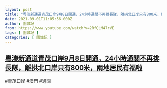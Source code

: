 ```yaml
---
layout: post
title: "粵澳新通道青茂口岸9月8日開通，24小時通關不再排長隊，離拱北口岸只有800米，兩地居民有福啦"
date: 2021-09-01T11:05:56.000Z
author: 圍城記
from: https://www.youtube.com/watch?v=2RfQLM47rVE
tags: [ 圍城記 ]
categories: [ 圍城記 ]
---
```

<!--1630494356000-->
[粵澳新通道青茂口岸9月8日開通，24小時通關不再排長隊，離拱北口岸只有800米，兩地居民有福啦](https://www.youtube.com/watch?v=2RfQLM47rVE)
------

<div>
#青茂口岸 #澳門 #通關
</div>
